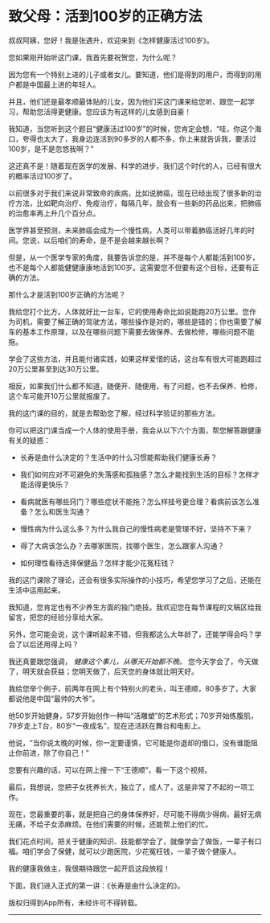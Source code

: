 # 致父母：活到100岁的正确方法

叔叔阿姨，您好！我是张遇升，欢迎来到《怎样健康活过100岁》。

您如果刚开始听这门课，我首先要祝贺您，为什么呢？

因为您有一个特别上进的儿子或者女儿。要知道，他们是得到的用户，而得到的用户都是中国最上进的年轻人。

并且，他们还是最孝顺最体贴的儿女，因为他们买这门课来给您听、跟您一起学习，帮助您活得更健康。您应该为有这样的儿女感到自豪！

我知道，当您听到这个题目“健康活过100岁”的时候，您肯定会想，“哇，你这个海口，夸得也太大了，我身边连活到90多岁的人都不多，你上来就告诉我，要活过100岁，是不是忽悠我啊？”

这还真不是！随着现在医学的发展、科学的进步，我们这个时代的人，已经有很大的概率活过100岁了。

以前很多对于我们来说非常致命的疾病，比如说肺癌，现在已经出现了很多新的治疗方法，比如靶向治疗、免疫治疗，每隔几年，就会有一些新的药品出来，把肺癌的治愈率再上升几个百分点。

医学界甚至预测，未来肺癌会成为一个慢性病，人类可以带着肺癌活好几年的时间。您说，以后咱们的寿命，是不是会越来越长啊？

但是，从一个医学专家的角度，我要告诉您的是，并不是每个人都能活到100岁，也不是每个人都能健健康康地活到100岁。这需要您不但要有这个目标，还要有正确的方法。

那什么才是活到100岁正确的方法呢？

我给您打个比方。人体就好比一台车，它的使用寿命比如说能跑20万公里。您作为司机，需要了解正确的驾驶方法，哪些操作是对的，哪些是错的；你也需要了解车的基本工作原理，以及在哪些问题下需要去做保养、去做检修，哪些问题不能拖。

学会了这些方法，并且能付诸实践，如果这样爱惜的话，这台车有很大可能跑超过20万公里甚至到达30万公里。

相反，如果我们什么都不知道，随便开、随便用，有了问题，也不去保养、检修，这个车可能开10万公里就报废了。

我的这门课的目的，就是去帮助您了解，经过科学验证的那些方法。

你可以把这门课当成一个人体的使用手册，我会从以下六个方面，帮您解答跟健康有关的疑惑：

* 长寿是由什么决定的？生活中的什么习惯能帮助我们健康长寿？

* 我们如何应对不可避免的失落感和孤独感？怎么才能找到生活的目标？怎样才能活得更快乐？

* 看病就医有哪些窍门？哪些症状不能拖？怎么样挂号更合理？看病前该怎么准备？怎么和医生沟通？

* 慢性病为什么这么多？为什么我自己的慢性病老是管理不好，坚持不下来？

* 得了大病该怎么办？去哪家医院，找哪个医生，怎么跟家人沟通？

* 如何理性看待选择保健品？怎样才能少花冤枉钱？

我的这门课除了理论，还会有很多实际操作的小技巧，希望您学习了之后，还能在生活中运用起来。

我知道，您肯定也有不少养生方面的独门绝技。我欢迎您在每节课程的文稿区给我留言，把您的经验分享给大家。

另外，您可能会说，这个课听起来不错，但我都这么大年龄了，还能学得会吗？学会了以后还用得上吗？

我还真要跟您强调， *健康这个事儿，从哪天开始都不晚。* 您今天学会了，今天做了，明天就会获益；您明天做了，后天您的身体就比明天好。

我给您举个例子，前两年在网上有个特别火的老头，叫王德顺，80多岁了，大家都说他是中国“最帅的大爷”。

他50岁开始健身，57岁开始创作一种叫“活雕塑”的艺术形式；70岁开始练腹肌，79岁走上T台，80岁“一夜成名”，现在还活跃在舞台和电影上。

他说，“当你说太晚的时候，你一定要谨慎，它可能是你退却的借口，没有谁能阻止你前进，除了你自己！”

您要有兴趣的话，可以在网上搜一下“王德顺”，看一下这个视频。

最后，我想说，您把子女抚养长大，独立了，成人了，这是非常了不起的一项工作。

现在，您最重要的事，就是把自己的身体保养好，尽可能不得病少得病，最好无病无痛，不给子女添麻烦。在他们需要的时候，还能帮上他们的忙。

我们花点时间，把关于健康的知识、技能都学会了，就像学会了做饭，一辈子有口福。咱们学会了保健，就可以少跑医院，少花冤枉钱，一辈子做个健康人。

我的健康我做主，我很期待跟您一起开启这段旅程！

下面，我们进入正式的第一讲：《长寿是由什么决定的》。

版权归得到App所有，未经许可不得转载。

---
